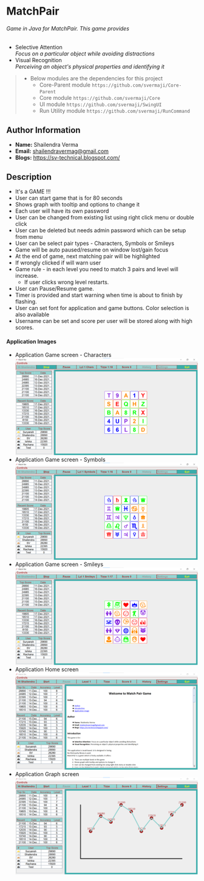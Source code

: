 # MatchPair

###### Game in Java for MatchPair. This game provides
* Selective Attention<br>
  _Focus on a particular object while avoiding distractions_
* Visual Recognition<br>
  _Perceiving an object's physical properties and identifying it_

> * Below modules are the dependencies for this project
>   - Core-Parent module `https://github.com/svermaji/Core-Parent`
>   - Core module `https://github.com/svermaji/Core`
>   - UI module `https://github.com/svermaji/SwingUI`
>   - Run Utility module `https://github.com/svermaji/RunCommand`

## Author Information
* **Name:** Shailendra Verma
* **Email:** shailendravermag@gmail.com
* **Blogs:** https://sv-technical.blogspot.com/

## Description
* It's a GAME !!!
* User can start game that is for 80 seconds
* Shows graph with tooltip and options to change it
* Each user will have its own password
* User can be changed from existing list using right click menu or double click
* User can be deleted but needs admin password which can be setup from menu
* User can be select pair types - Characters, Symbols or Smileys
* Game will be auto paused/resume on window lost/gain focus
* At the end of game, next matching pair will be highlighted
* If wrongly clicked if will warn user
* Game rule - in each level you need to match 3 pairs and level will increase.
    * If user clicks wrong level restarts.
* User can Pause/Resume game.
* Timer is provided and start warning when time is about to finish by flashing.
* User can set font for application and game buttons. Color selection is also available
* Username can be set and score per user will be stored along with high scores.

#### Application Images
* Application Game screen - Characters<br>
![Image of Yaktocat](https://github.com/svermaji/MatchPair/blob/master/app-images/app-image-18-dec-2021-chars.png)
* Application Game screen - Symbols<br>
![Image of Yaktocat](https://github.com/svermaji/MatchPair/blob/master/app-images/app-image-18-dec-2021-symbols.png)
* Application Game screen - Smileys<br>
![Image of Yaktocat](https://github.com/svermaji/MatchPair/blob/master/app-images/app-image-18-dec-2021-smileys.png)
* Application Home screen<br>
![Image of Yaktocat](https://github.com/svermaji/MatchPair/blob/master/app-images/app-image-home-15-dec-2021.png)
* Application Graph screen<br>
![Image of Yaktocat](https://github.com/svermaji/MatchPair/blob/master/app-images/app-image-graph-15-dec-2021.png)

